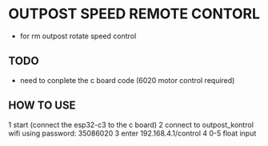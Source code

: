 # OUTPOST SPEED REMOTE CONTORL

- for rm outpost rotate speed control

## TODO

- need to conplete the c board code (6020 motor control required)

## HOW TO USE

1 start (connect the esp32-c3 to the c board)
2 connect to outpost_kontrol wifi using password: 35086020
3 enter 192.168.4.1/control
4 0-5 float input
